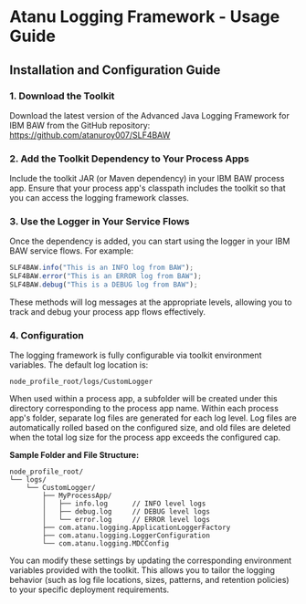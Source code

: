 # Atanu Logging Framework - Usage Guide

## Installation and Configuration Guide

### 1. Download the Toolkit

Download the latest version of the Advanced Java Logging Framework for IBM BAW from the GitHub repository:
https://github.com/atanuroy007/SLF4BAW

### 2. Add the Toolkit Dependency to Your Process Apps

Include the toolkit JAR (or Maven dependency) in your IBM BAW process app. Ensure that your process app's classpath includes the toolkit so that you can access the logging framework classes.

### 3. Use the Logger in Your Service Flows

Once the dependency is added, you can start using the logger in your IBM BAW service flows. For example:

```javascript
SLF4BAW.info("This is an INFO log from BAW");
SLF4BAW.error("This is an ERROR log from BAW");
SLF4BAW.debug("This is a DEBUG log from BAW");
```

These methods will log messages at the appropriate levels, allowing you to track and debug your process app flows effectively.

### 4. Configuration

The logging framework is fully configurable via toolkit environment variables. The default log location is:

```
node_profile_root/logs/CustomLogger
```

When used within a process app, a subfolder will be created under this directory corresponding to the process app name. Within each process app's folder, separate log files are generated for each log level. Log files are automatically rolled based on the configured size, and old files are deleted when the total log size for the process app exceeds the configured cap.

**Sample Folder and File Structure:**

```
node_profile_root/
└── logs/
    └── CustomLogger/
        ├── MyProcessApp/
        │   ├── info.log      // INFO level logs
        │   ├── debug.log     // DEBUG level logs
        │   └── error.log     // ERROR level logs
        ├── com.atanu.logging.ApplicationLoggerFactory
        ├── com.atanu.logging.LoggerConfiguration
        └── com.atanu.logging.MDCConfig
```

You can modify these settings by updating the corresponding environment variables provided with the toolkit. This allows you to tailor the logging behavior (such as log file locations, sizes, patterns, and retention policies) to your specific deployment requirements.
